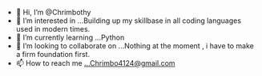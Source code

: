- 👋 Hi, I’m @Chrimbothy
- 👀 I’m interested in ...Building up my skillbase in all coding languages used in modern times.
- 🌱 I’m currently learning ...Python
- 💞️ I’m looking to collaborate on ...Nothing at the moment , i have to make a firm foundation first.
- 📫 How to reach me ...Chrimbo4124@gmail.com

<!---
Chrimbothy/Chrimbothy is a ✨ special ✨ repository because its `README.md` (this file) appears on your GitHub profile.
You can click the Preview link to take a look at your changes.
--->
